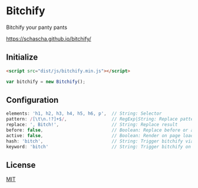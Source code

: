 # Bitchify

Bitchify your panty pants

https://schascha.github.io/bitchify/

## Initialize

```html
<script src="dist/js/bitchify.min.js"></script>
```

```javascript
var bitchify = new Bitchify();
```

## Configuration

```javascript
elements: 'h1, h2, h3, h4, h5, h6, p',  // String: Selector
pattern: /[\t\n.!?]+$/,                 // RegExp|String: Replace pattern
replace: ', Bitch!',                    // String: Replace result
before: false,                          // Boolean: Replace before or after
active: false,                          // Boolean: Render on page load
hash: 'bitch',                          // String: Trigger bitchify via hashtag
keyword: 'bitch'                        // String: Trigger bitchify on keypress
```

## License

[MIT](./LICENSE)
